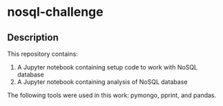 # nosql-challenge

## Description

This repository contains:
1. A Jupyter notebook containing setup code to work with NoSQL database
2. A Jupyter notebook containing analysis of NoSQL database

The following tools were used in this work: pymongo, pprint, and pandas.